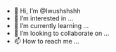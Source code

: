 - 👋 Hi, I’m @Iwushshshh
- 👀 I’m interested in ...
- 🌱 I’m currently learning ...
- 💞️ I’m looking to collaborate on ...
- 📫 How to reach me ...

<!---
Iwushshshh/Iwushshshh is a ✨ special ✨ repository because its `README.md` (this file) appears on your GitHub profile.
You can click the Preview link to take a look at your changes.
--->
